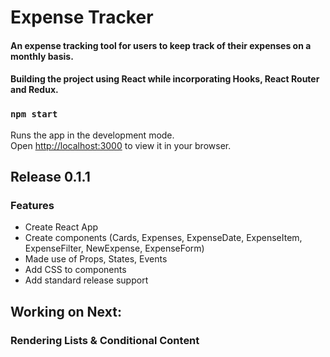 # Expense Tracker

#### An expense tracking tool for users to keep track of their expenses on a monthly basis.
#### Building the project using React while incorporating Hooks, React Router and Redux.

### `npm start`

Runs the app in the development mode.\
Open [http://localhost:3000](http://localhost:3000) to view it in your browser.


## Release 0.1.1
### Features
- Create React App
- Create components (Cards, Expenses, ExpenseDate, ExpenseItem, ExpenseFilter, NewExpense, ExpenseForm)
- Made use of Props, States, Events
- Add CSS to components
- Add standard release support

## Working on Next:
### Rendering Lists & Conditional Content
